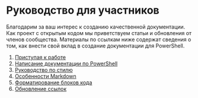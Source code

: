 # <a name="contributor-guide"></a>Руководство для участников

Благодарим за ваш интерес к созданию качественной документации.
Как проект с открытым кодом мы приветствуем статьи и обновления от членов сообщества.
Материалы по ссылкам ниже содержат сведения о том, как внести свой вклад в создание документации для PowerShell.

1. [Приступая к работе](./contributing/1-GET-STARTED.md)
2. [Написание документации по PowerShell](./contributing/2-WRITING.md)
3. [Руководство по стилю](./contributing/3-STYLE-GUIDE.md)
4. [Особенности Markdown](./contributing/4-MARKDOWN-SPECIFICS.md)
5. [Форматирование блоков кода](./contributing/5-FORMATTING-CODE.md)
6. [Обновление ссылок](./contributing/6-UPDATING-REFERENCE.md)